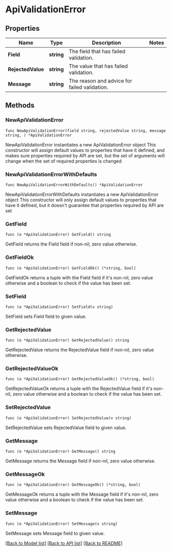 # ApiValidationError

## Properties

Name | Type | Description | Notes
------------ | ------------- | ------------- | -------------
**Field** | **string** | The field that has failed validation. | 
**RejectedValue** | **string** | The value that has failed validation. | 
**Message** | **string** | The reason and advice for failed validation. | 

## Methods

### NewApiValidationError

`func NewApiValidationError(field string, rejectedValue string, message string, ) *ApiValidationError`

NewApiValidationError instantiates a new ApiValidationError object
This constructor will assign default values to properties that have it defined,
and makes sure properties required by API are set, but the set of arguments
will change when the set of required properties is changed

### NewApiValidationErrorWithDefaults

`func NewApiValidationErrorWithDefaults() *ApiValidationError`

NewApiValidationErrorWithDefaults instantiates a new ApiValidationError object
This constructor will only assign default values to properties that have it defined,
but it doesn't guarantee that properties required by API are set

### GetField

`func (o *ApiValidationError) GetField() string`

GetField returns the Field field if non-nil, zero value otherwise.

### GetFieldOk

`func (o *ApiValidationError) GetFieldOk() (*string, bool)`

GetFieldOk returns a tuple with the Field field if it's non-nil, zero value otherwise
and a boolean to check if the value has been set.

### SetField

`func (o *ApiValidationError) SetField(v string)`

SetField sets Field field to given value.


### GetRejectedValue

`func (o *ApiValidationError) GetRejectedValue() string`

GetRejectedValue returns the RejectedValue field if non-nil, zero value otherwise.

### GetRejectedValueOk

`func (o *ApiValidationError) GetRejectedValueOk() (*string, bool)`

GetRejectedValueOk returns a tuple with the RejectedValue field if it's non-nil, zero value otherwise
and a boolean to check if the value has been set.

### SetRejectedValue

`func (o *ApiValidationError) SetRejectedValue(v string)`

SetRejectedValue sets RejectedValue field to given value.


### GetMessage

`func (o *ApiValidationError) GetMessage() string`

GetMessage returns the Message field if non-nil, zero value otherwise.

### GetMessageOk

`func (o *ApiValidationError) GetMessageOk() (*string, bool)`

GetMessageOk returns a tuple with the Message field if it's non-nil, zero value otherwise
and a boolean to check if the value has been set.

### SetMessage

`func (o *ApiValidationError) SetMessage(v string)`

SetMessage sets Message field to given value.



[[Back to Model list]](../README.md#documentation-for-models) [[Back to API list]](../README.md#documentation-for-api-endpoints) [[Back to README]](../README.md)


